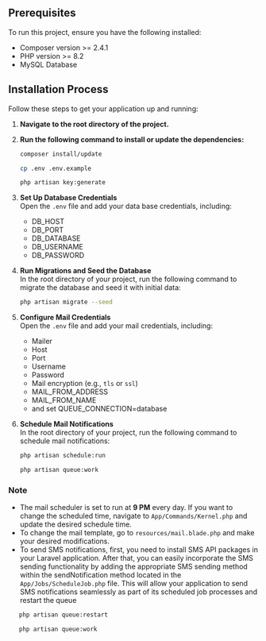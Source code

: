 ## Prerequisites

To run this project, ensure you have the following installed:

- Composer version >= 2.4.1
- PHP version >= 8.2
- MySQL Database

## Installation Process

Follow these steps to get your application up and running:

1. **Navigate to the root directory of the project.**
2. **Run the following command to install or update the dependencies:**
   ```bash
   composer install/update
   ```
   ```bash
   cp .env .env.example
   ```
   ```bash
   php artisan key:generate
   ```

3. **Set Up Database Credentials**  
   Open the `.env` file and add your data base credentials, including:
   - DB_HOST
   - DB_PORT
   - DB_DATABASE
   - DB_USERNAME
   - DB_PASSWORD

4. **Run Migrations and Seed the Database**  
   In the root directory of your project, run the following command to migrate the database and seed it with initial data:
   ```bash
   php artisan migrate --seed
   ```
5. **Configure Mail Credentials**  
   Open the `.env` file and add your mail credentials, including:
   - Mailer
   - Host
   - Port
   - Username
   - Password
   - Mail encryption (e.g., `tls` or `ssl`)
   - MAIL_FROM_ADDRESS
   - MAIL_FROM_NAME
   - and set QUEUE_CONNECTION=database
2. **Schedule Mail Notifications**  
   In the root directory of your project, run the following command to schedule mail notifications:
   ```bash
   php artisan schedule:run
    ```
   ```bash
   php artisan queue:work
    ```
### Note
- The mail scheduler is set to run at **9 PM** every day. If you want to change the scheduled time, navigate to `App/Commands/Kernel.php` and update the desired schedule time.
- To change the mail template, go to `resources/mail.blade.php` and make your desired modifications.
- To send SMS notifications, first, you need to install SMS API packages in your Laravel application. After that, you can easily incorporate the SMS sending functionality by adding the appropriate SMS sending method within the sendNotification method located in the `App/Jobs/ScheduleJob.php` file. This will allow your application to send SMS notifications seamlessly as part of its scheduled job processes and restart the queue
```bash
   php artisan queue:restart
```
```bash
   php artisan queue:work
```
